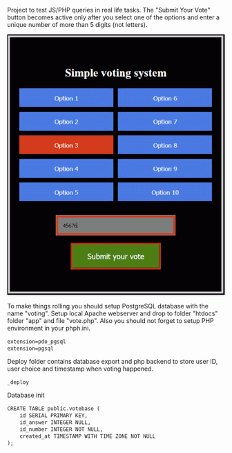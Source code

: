 Project to test JS/PHP queries in real life tasks.
The "Submit Your Vote" button becomes active only after you select one of the options
and enter a unique number of more than 5 digits (not letters).

<p align="center">
  <img src="assets/voting-system.png">
</p>

To make things rolling you should setup PostgreSQL database with the name "voting".
Setup local Apache webserver and drop to folder "htdocs" folder "app" and file "vote.php".
Also you should not forget to setup PHP environment in your phph.ini.

```
extension=pdo_pgsql
extension=pgsql
```

Deploy folder contains database export and php backend to store user ID, user choice and timestamp when voting happened.

```
_deploy
```

Database init

```
CREATE TABLE public.votebase (
    id SERIAL PRIMARY KEY,
    id_answer INTEGER NULL,
    id_number INTEGER NOT NULL,
    created_at TIMESTAMP WITH TIME ZONE NOT NULL
);
```
